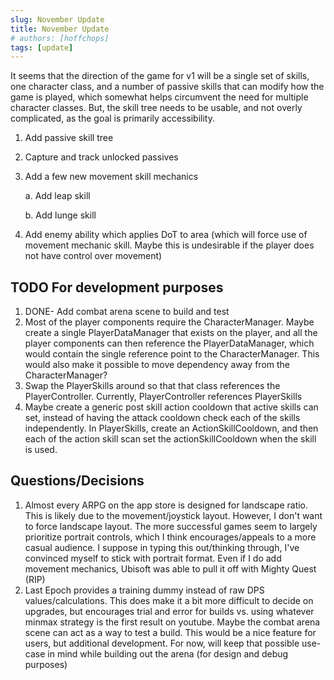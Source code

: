 ```yaml
---
slug: November Update
title: November Update
# authors: [hoffchops]
tags: [update]
---
```


It seems that the direction of the game for v1 will be a single set of skills, one character class, and a number of passive skills that can modify how the game is played, which somewhat helps circumvent the need for multiple character classes. But, the skill tree needs to be usable, and not overly complicated, as the goal is primarily accessibility. 

1. Add passive skill tree
2. Capture and track unlocked passives
3. Add a few new movement skill mechanics

    a. Add leap skill

    b. Add lunge skill

4. Add enemy ability which applies DoT to area (which will force use of movement mechanic skill. Maybe this is undesirable if the player does not have control over movement)



## TODO For development purposes
1. DONE- Add combat arena scene to build and test 
2. Most of the player components require the CharacterManager. Maybe create a single PlayerDataManager that exists on the player, and all the player components can then reference the PlayerDataManager, which would contain the single reference point to the CharacterManager. This would also make it possible to move dependency away from the CharacterManager?
3. Swap the PlayerSkills around so that that class references the PlayerController. Currently, PlayerController references PlayerSkills
4. Maybe create a generic post skill action cooldown that active skills can set, instead of having the attack cooldown check each of the skills independently. In PlayerSkills, create an ActionSkillCooldown, and then each of the action skill scan set the actionSkillCooldown when the skill is used. 

## Questions/Decisions
1. Almost every ARPG on the app store is designed for landscape ratio. This is likely due to the movement/joystick layout. However, I don't want to force landscape layout. The more successful games seem to largely prioritize portrait controls, which I think encourages/appeals to a more casual audience. I suppose in typing this out/thinking through, I've convinced myself to stick with portrait format. Even if I do add movement mechanics, Ubisoft was able to pull it off with Mighty Quest (RIP)
2. Last Epoch provides a training dummy instead of raw DPS values/calculations. This does make it a bit more difficult to decide on upgrades, but encourages trial and error for builds vs. using whatever minmax strategy is the first result on youtube. Maybe the combat arena scene can act as a way to test a build. This would be a nice feature for users, but additional development. For now, will keep that possible use-case in mind while building out the arena (for design and debug purposes)